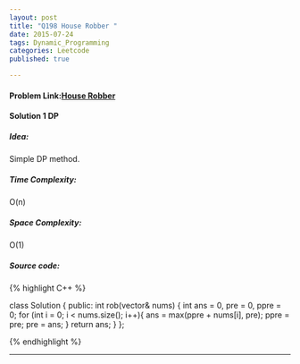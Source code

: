 ```yaml
---
layout: post
title: "Q198 House Robber "
date: 2015-07-24
tags: Dynamic_Programming 
categories: Leetcode
published: true

---
```

#### Problem Link:[House Robber ](https://leetcode.com/problems/house-robber/) 

#### Solution 1 DP

##### Idea:

 Simple DP method.
  
##### Time Complexity:

O(n)

##### Space Complexity:

O(1)

##### Source code:
{% highlight C++ %}

class Solution {
public:
    int rob(vector<int>& nums) {
        int ans = 0, pre = 0, ppre = 0;
        for (int i = 0; i < nums.size(); i++){
            ans = max(ppre + nums[i], pre);
            ppre = pre;
            pre = ans;
        }
        return ans;
    }
};

{% endhighlight %}

---

